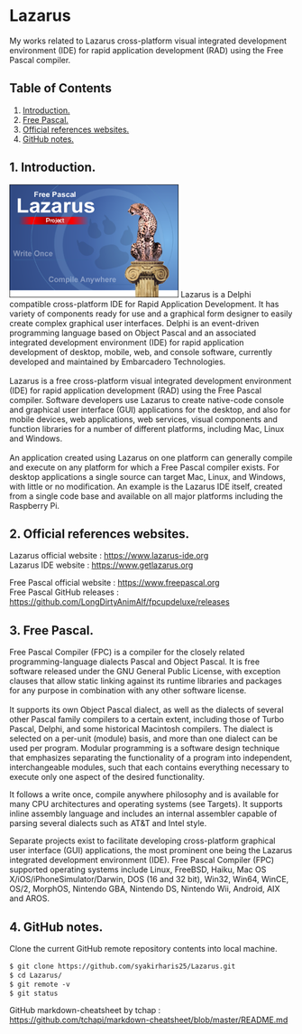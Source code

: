 # Lazarus
My works related to Lazarus cross-platform visual integrated development environment (IDE) for rapid application development (RAD) using the Free Pascal compiler.

## Table of Contents
1. [Introduction.](#introduction)
2. [Free Pascal.](#freepascal)
3. [Official references websites.](#references)
4. [GitHub notes.](#github)

<a name="introduction"></a>
## 1. Introduction.
<img src="Lazarus-cheetah.png" height="200"> 
Lazarus is a Delphi compatible cross-platform IDE for Rapid Application Development. It has variety of components ready for use and a graphical form designer to easily create complex graphical user interfaces. Delphi is an event-driven programming language based on Object Pascal and an associated integrated development environment (IDE) for rapid application development of desktop, mobile, web, and console software, currently developed and maintained by Embarcadero Technologies.
<br /><br />
Lazarus is a free cross-platform visual integrated development environment (IDE) for rapid application development (RAD) using the Free Pascal compiler. Software developers use Lazarus to create native-code console and graphical user interface (GUI) applications for the desktop, and also for mobile devices, web applications, web services, visual components and function libraries for a number of different platforms, including Mac, Linux and Windows.
<br /><br />
An application created using Lazarus on one platform can generally compile and execute on any platform for which a Free Pascal compiler exists. For desktop applications a single source can target Mac, Linux, and Windows, with little or no modification. An example is the Lazarus IDE itself, created from a single code base and available on all major platforms including the Raspberry Pi.

<a name="references"></a>
## 2. Official references websites. <br />
Lazarus official website : https://www.lazarus-ide.org <br />
Lazarus IDE website : https://www.getlazarus.org <br />

Free Pascal official website : https://www.freepascal.org <br />
Free Pascal GitHub releases : https://github.com/LongDirtyAnimAlf/fpcupdeluxe/releases <br />

<a name="freepascal"></a>
## 3. Free Pascal.
Free Pascal Compiler (FPC) is a compiler for the closely related programming-language dialects Pascal and Object Pascal. It is free software released under the GNU General Public License, with exception clauses that allow static linking against its runtime libraries and packages for any purpose in combination with any other software license.
<br /><br />
It supports its own Object Pascal dialect, as well as the dialects of several other Pascal family compilers to a certain extent, including those of Turbo Pascal, Delphi, and some historical Macintosh compilers. The dialect is selected on a per-unit (module) basis, and more than one dialect can be used per program. Modular programming is a software design technique that emphasizes separating the functionality of a program into independent, interchangeable modules, such that each contains everything necessary to execute only one aspect of the desired functionality.

It follows a write once, compile anywhere philosophy and is available for many CPU architectures and operating systems (see Targets). It supports inline assembly language and includes an internal assembler capable of parsing several dialects such as AT&T and Intel style.

Separate projects exist to facilitate developing cross-platform graphical user interface (GUI) applications, the most prominent one being the Lazarus integrated development environment (IDE). Free Pascal Compiler (FPC) supported operating systems include Linux, FreeBSD, Haiku, Mac OS X/iOS/iPhoneSimulator/Darwin, DOS (16 and 32 bit), Win32, Win64, WinCE, OS/2, MorphOS, Nintendo GBA, Nintendo DS, Nintendo Wii, Android, AIX and AROS.
 
<a name="github"></a>
## 4. GitHub notes.
Clone the current GitHub remote repository contents into local machine.
```
$ git clone https://github.com/syakirharis25/Lazarus.git
$ cd Lazarus/
$ git remote -v
$ git status
```

GitHub markdown-cheatsheet by tchap : https://github.com/tchapi/markdown-cheatsheet/blob/master/README.md
